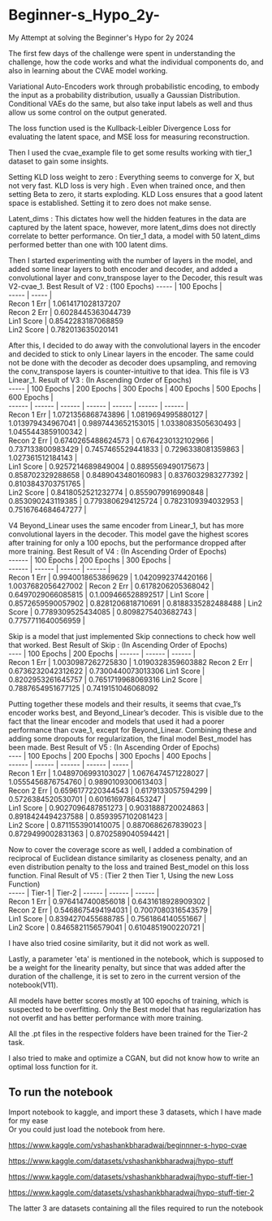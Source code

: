 # Beginner-s_Hypo_2y-
My Attempt at solving the Beginner's Hypo for 2y 2024

The first few days of the challenge were spent in understanding the challenge, how the code works and what the individual components do, and also in learning about the CVAE model working.

Variational Auto-Encoders work through probabilistic encoding, to embody the input as a probability distribution, usually a Gaussian Distribution. Conditional VAEs do the same, but also take input labels as well and thus allow us some control on the output generated.

The loss function used is the Kullback-Leibler Divergence Loss for evaluating the latent space, and MSE loss for measuring reconstruction.

Then I used the cvae_example file to get some results working with tier_1 dataset to gain some insights.

Setting KLD loss weight to zero : Everything seems to converge for X, but not very fast. KLD loss is very high . Even when trained once, and then setting Beta to zero, it starts exploding. KLD Loss ensures that a good latent space is established. Setting it to zero does not make sense.

Latent_dims : This dictates how well the hidden features in the data are captured by the latent space, however, more latent_dims does not directly correlate to better performance. On tier_1 data, a model with 50 latent_dims performed better than one with 100 latent dims.

Then I started experimenting with the number of layers in the model, and added some linear layers to both encoder and decoder, and added a convolutional layer and conv_transpose layer to the Decoder, this result was V2-cvae_1.
Best Result of V2 : (100 Epochs)
----- | 100 Epochs |  
----- | ----- |  
Recon 1 Err | 1.0614171028137207  
Recon 2 Err | 0.6028445363044739   
Lin1 Score  | 0.8542283187068859  
Lin2 Score  | 0.782013635020141  

After this, I decided to do away with the convolutional layers in the encoder and decided to stick to only Linear layers in the encoder. The same could not be done with the decoder as decoder does upsampling, and removing the conv_transpose layers is counter-intuitive to that idea. This file is V3 Linear_1.
Result of V3 : (In Ascending Order of Epochs)  
----- | 100 Epochs | 200 Epochs | 300 Epochs | 400 Epochs | 500 Epochs | 600 Epochs |  
------ | ------ | ------ | ------ | ------ | ------ | ------ |  
Recon 1 Err | 1.0721356868743896 | 1.0819694995880127 | 1.013979434967041 | 0.9897443652153015 | 1.0338083505630493 | 1.0455443859100342 |  
Recon 2 Err | 0.6740265488624573 | 0.6764230132102966 | 0.737133800983429 | 0.7457465529441833 | 0.7296338081359863 | 1.027361512184143  |  
Lin1 Score  | 0.9257214689849004 | 0.8895569490175673 | 0.858702329288658 | 0.8489043480160983 | 0.8376032983277392 | 0.8103843703751765 |  
Lin2 Score  | 0.8418052521232774 | 0.8559079916990848 | 0.853090243119385 | 0.7793806294125724 | 0.7823109394032953 | 0.7516764684647277 |  

V4 Beyond_Linear uses the same encoder from Linear_1, but has more convolutional layers in the decoder. This model gave the highest scores after training for only a 100 epochs, but the performance dropped after more training.
Best Result of V4 : (In Ascending Order of Epochs)  
------ | 100 Epochs | 200 Epochs | 300 Epochs |  
------ | ------ | ------ | ------ |  
Recon 1 Err | 0.9940018653869629 | 1.0420992374420166 | 1.0037682056427002 |
Recon 2 Err | 0.6178206205368042 | 0.6497029066085815 | 0.1.009466528892517 |
Lin1 Score  | 0.8572659590057902 | 0.8281206818710691 | 0.8188335282488488 |
Lin2 Score  | 0.7789309525434085 | 0.8098275403682743 | 0.7757711640056959 |

Skip is a model that just implemented Skip connections to check how well that worked.
Best Result of Skip :  (In Ascending Order of Epochs)  
---- | 100 Epochs | 200 Epochs |
------ | ------ | ------ |  
Recon 1 Err | 1.0030987262725830 | 1.0190328359603882 
Recon 2 Err | 0.6736232042312622 | 0.7300440073013306 
Lin1 Score  | 0.8202953261645757 | 0.7651719968069316 
Lin2 Score  | 0.7887654951677125 | 0.7419151046068092 

Putting together these models and their results, it seems that cvae_1’s encoder works best, and Beyond_Linear’s decoder. This is visible due to the fact that the linear encoder and models that used it had a poorer performance than cvae_1, except for Beyond_Linear. Combining these and adding some dropouts for regularization, the final model Best_model has been made.
Best Result of V5 :  (In Ascending Order of Epochs)  
---- | 100 Epochs | 200 Epochs | 300 Epochs | 400 Epochs |  
------ | ------ | ------ | ------ | ----- |  
Recon 1 Err | 1.0489706993103027 | 1.0676474571228027 | 1.0555456876754760 | 0.9890109300613403 |  
Recon 2 Err | 0.6596177220344543 | 0.6179133057594299 | 0.5726384520530701 | 0.6016169786453247 |  
Lin1 Score  | 0.9027096487851273 | 0.9031888720024863 | 0.8918424494237588 | 0.8593957102081423 |  
Lin2 Score  | 0.8711553901410075 | 0.8870686267839023 | 0.8729499002831363 | 0.8702589040594421 |  

Now to cover the coverage score as well, I added a combination of reciprocal of Euclidean distance similarity as closeness penalty, and an even distribution penalty to the loss and trained Best_model on this loss function. 
Final Result of V5 :  (Tier 2 then Tier 1, Using the new Loss Function)  
----- | Tier-1 | Tier-2 |
------ | ------ | ------ |  
Recon 1 Err | 0.9764147400856018 | 0.6431618928909302 |  
Recon 2 Err | 0.5468675494194031 | 0.7007080316543579 |  
Lin1 Score  | 0.8394270455688785 | 0.7561864140551667 |  
Lin2 Score  | 0.8465821156579041 | 0.6104851900220721 |  

I have also tried cosine similarity, but it did not work as well.

Lastly, a parameter 'eta' is mentioned in the notebook, which is supposed to be a weight for the linearity penalty, but since that was added after the duration of the challenge, it is set to zero in the current version of the notebook(V11).

All models have better scores mostly at 100 epochs of training, which is suspected to be overfitting. Only the Best model that has regularization has not overfit and has better performance with more training. 

All the .pt files in the respective folders have been trained for the Tier-2 task.

I also tried to make and optimize a CGAN, but did not know how to write an optimal loss function for it.

## To run the notebook 
Import notebook to kaggle, and import these 3 datasets, which I have made for my ease  
Or you could just load the notebook from here.  

https://www.kaggle.com/vshashankbharadwaj/beginnner-s-hypo-cvae  

https://www.kaggle.com/datasets/vshashankbharadwaj/hypo-stuff  

https://www.kaggle.com/datasets/vshashankbharadwaj/hypo-stuff-tier-1  

https://www.kaggle.com/datasets/vshashankbharadwaj/hypo-stuff-tier-2  

The latter 3 are datasets containing all the files required to run the notebook
